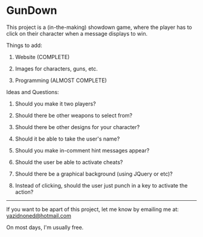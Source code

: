 GunDown
=======

This project is a (in-the-making) showdown game, where the player has to click on their character when a message displays to win. 


Things to add:

1. Website (COMPLETE)

2. Images for characters, guns, etc.

3. Programming (ALMOST COMPLETE)

Ideas and Questions:

1. Should you make it two players?

2. Should there be other weapons to select from?

3. Should there be other designs for your character?

4. Should it be able to take the user's name?

5. Should you make in-comment hint messages appear?

6. Should the user be able to activate cheats?

7. Should there be a graphical background (using JQuery or etc)? 

8. Instead of clicking, should the user just punch in a key to activate the action?

--------------
If you want to be apart of this project, let me know by emailing me at: yazidnoned@hotmail.com 

On most days, I'm usually free. 
